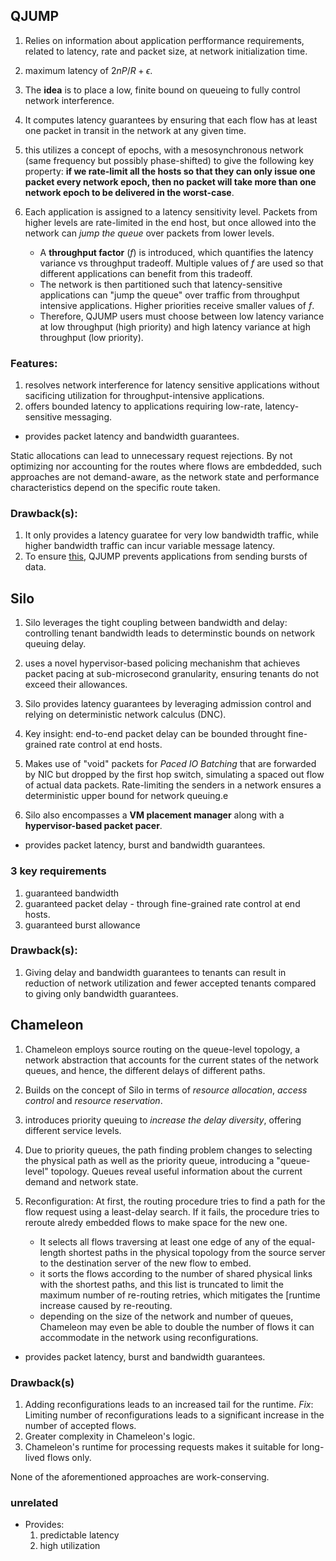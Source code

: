 
## QJUMP
1. Relies on information about application perfformance requirements, related to latency, rate and packet size, at network initialization time.
1. maximum latency of $2nP/R + \epsilon$.

1. The **idea** is to place a low, finite bound on queueing to fully control network interference.

1. <a name="guar"> It computes latency guarantees by ensuring that each flow has at least one packet in transit in the network at any given time. </a>

1. this utilizes a concept of epochs, with a mesosynchronous network (same frequency but possibly phase-shifted) to give the following key property: **if we rate-limit all the hosts so that they can only issue one packet every network epoch, then no packet will take more than one network epoch to be delivered in the worst-case**.

1. Each application is assigned to a latency sensitivity level. Packets from higher levels are rate-limited in the end host, but once allowed into the network can _jump the queue_ over packets from lower levels.
    - A **throughput factor** ($f$) is introduced, which quantifies the latency variance vs throughput tradeoff. Multiple values of $f$ are used so that different applications can benefit from this tradeoff.
    - The network is then partitioned such that latency-sensitive applications can "jump the queue" over traffic from throughput intensive applications. Higher priorities receive smaller values of $f$.
    - Therefore, QJUMP users must choose between low latency variance at low throughput (high priority) and high latency variance at high throughput (low priority).


### Features:
1. resolves network interference for latency sensitive applications without sacificing utilization for throughput-intensive applications.
1. offers bounded latency to applications requiring low-rate, latency-sensitive messaging.




- provides packet latency and bandwidth guarantees.

Static allocations can lead to unnecessary request rejections. By not optimizing nor accounting for the routes where flows are embdedded, such approaches are not demand-aware, as the network state and performance characteristics depend on the specific route taken.

### Drawback(s):
1. It only provides a latency guaratee for very low bandwidth traffic, while higher bandwidth traffic can incur variable message latency.
1. To ensure [this](#guar), QJUMP prevents applications from sending bursts of data.

## Silo

1. Silo leverages the tight coupling between bandwidth and delay: controlling tenant bandwidth leads to determinstic bounds on network queuing delay.

1. uses a novel hypervisor-based policing mechanishm that achieves packet pacing at sub-microsecond granularity, ensuring tenants do not exceed their allowances.

1. Silo provides latency guarantees by leveraging admission control and relying on deterministic network calculus (DNC).

1. Key insight: end-to-end packet delay can be bounded throught fine-grained rate control at end hosts.

1. Makes use of "void" packets for _Paced IO Batching_ that are forwarded by NIC but dropped by the first hop switch, simulating a spaced out flow of actual data packets. Rate-limiting the senders in a network ensures a deterministic upper bound for network queuing.e
1. Silo also encompasses a **VM placement manager** along with a **hypervisor-based packet pacer**.

- provides packet latency, burst and bandwidth guarantees.

### 3 key requirements

1. guaranteed bandwidth
1. guaranteed packet delay - through fine-grained rate control at end hosts.
1. guaranteed burst allowance


### Drawback(s):
1. Giving delay and bandwidth guarantees to tenants can result in reduction of network utilization and fewer accepted tenants compared to giving only bandwidth guarantees.


## Chameleon

1. Chameleon employs source routing on the queue-level topology, a network abstraction that accounts for the current states of the network queues, and hence, the different delays of different paths.
1. Builds on the concept of Silo in terms of _resource allocation_, _access control_ and _resource reservation_.
1. introduces priority queuing to _increase the delay diversity_, offering different service levels.
1. Due to priority queues, the path finding problem changes to selecting the physical path as well as the priority queue, introducing a "queue-level" topology. Queues reveal useful information about the current demand and network state.
1. Reconfiguration: At first, the routing procedure tries to find a path for the flow request using a least-delay search. If it fails, the procedure tries to reroute alredy embedded flows to make space for the new one.
        
    - It selects all flows traversing at least one edge of any of the equal-length shortest paths in the physical topology from the source server to the destination server of the new flow to embed. 
    - it sorts the flows according to the number of shared physical links with the shortest paths, and this list is truncated to limit the maximum number of re-routing retries, which mitigates the [runtime increase caused by re-reouting.
    - depending on the size of the network and number of queues, Chameleon may even be able to double the number of flows it can accommodate in the network using reconfigurations.

- provides packet latency, burst and bandwidth guarantees.

### Drawback(s)
1. Adding reconfigurations leads to an increased tail for the runtime. _Fix_: Limiting number of reconfigurations leads to a significant increase in the number of accepted flows.
1. Greater complexity in Chameleon's logic. 
1. Chameleon's runtime for processing requests makes it suitable for long-lived flows only.




None of the aforementioned approaches are work-conserving.

### unrelated
- Provides:
    1. predictable latency
    1. high utilization


<!--- ElasticSwitch -->




